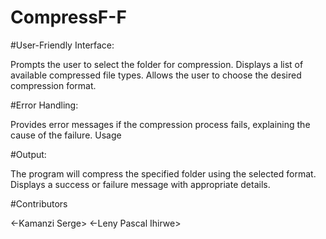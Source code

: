 # CompressF-F

#User-Friendly Interface:

Prompts the user to select the folder for compression.
Displays a list of available compressed file types.
Allows the user to choose the desired compression format.

#Error Handling:

Provides error messages if the compression process fails, explaining the cause of the failure.
Usage

#Output:

The program will compress the specified folder using the selected format.
Displays a success or failure message with appropriate details.

#Contributors

 <-Kamanzi Serge>
 <-Leny Pascal Ihirwe>
